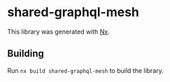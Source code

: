 # shared-graphql-mesh

This library was generated with [Nx](https://nx.dev).

## Building

Run `nx build shared-graphql-mesh` to build the library.
